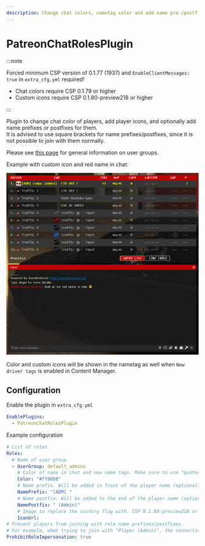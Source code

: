 ```yaml
---
description: Change chat colors, nametag color and add name pre-/postfixes for players based on roles
---
```


# PatreonChatRolesPlugin

:::note

Forced minimum CSP version of 0.1.77 (1937) and `EnableClientMessages: true` in `extra_cfg.yml` required!

* Chat colors require CSP 0.1.79 or higher
* Custom icons require CSP 0.1.80-preview218 or higher

:::

Plugin to change chat color of players, add player icons, and optionally add name prefixes or postfixes for them.  
It is advised to use square brackets for name prefixes/postfixes, since it is not possible to join with them normally.

Please see [this page](../assettoserver-hub/user-groups.md) for general information on user groups.

Example with custom icon and red name in chat:

![](./assets/chatroles.png)

Color and custom icons will be shown in the nametag as well when `New driver tags` is enabled in Content Manager.

## Configuration
Enable the plugin in `extra_cfg.yml`
```yaml title="extra_cfg.yml"
EnablePlugins:
  - PatreonChatRolesPlugin
```
Example configuration
```yaml title="plugin_patreon_chat_roles_cfg.yml"
# List of roles
Roles:
  # Name of user group
  - UserGroup: default_admins
    # Color of name in chat and new name tags. Make sure to use "quotes" here! CSP 0.1.79 or higher required
    Color: "#ff0000"
    # Name prefix. Will be added in front of the player name (optional)
    NamePrefix: "[ADM] "
    # Name postfix. Will be added to the end of the player name (optional)
    NamePostfix: " (Admin)"
    # Image to replace the country flag with. CSP 0.1.80-preview218 or higher required
    IconUrl: 
# Prevent players from joining with role name prefixes/postfixes.
# For example, when trying to join with "Player (Admin)", the connection will be denied.
ProhibitRoleImpersonation: true
```
